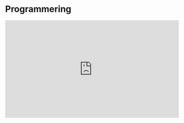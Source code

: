 # Programmering

<iframe 
  width="560" height="315" src="https://www.youtube.com/embed/SVWkJBwAm4w" frameborder="0" allow="accelerometer; autoplay; clipboard-write; encrypted-media; gyroscope; picture-in-picture" allowfullscreen>

</iframe>

